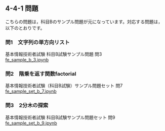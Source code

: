 ## 4-4-1 問題
こちらの問題は，科目Bのサンプル問題が元になっています。対応する問題は，以下のとおりです。

### 問1　文字列の単方向リスト
基本情報技術者試験 科目B試験サンプル問題 問3  
[fe_sample_b_3.ipynb](https://github.com/wakuwakustudyworld/fe-kamokuB/blob/main/fe_sample_b_3.ipynb)

### 問2　階乗を返す関数factorial
基本情報技術者試験（科目B試験）サンプル問題セット 問7  
[fe_sample_set_b_7.ipynb](https://github.com/wakuwakustudyworld/fe-kamokuB/blob/main/fe_sample_set_b_7.ipynb)

### 問3　2分木の探索
基本情報技術者試験 科目B試験サンプル問題セット 問9  
[fe_sample_set_b_9.ipynb](https://github.com/wakuwakustudyworld/fe-kamokuB/blob/main/fe_sample_set_b_9.ipynb)
